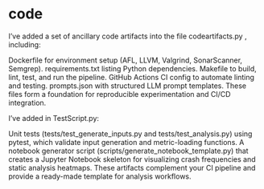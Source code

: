 # code
I’ve added a set of ancillary code artifacts into the file codeartifacts.py , including:

Dockerfile for environment setup (AFL, LLVM, Valgrind, SonarScanner, Semgrep).
requirements.txt listing Python dependencies.
Makefile to build, lint, test, and run the pipeline.
GitHub Actions CI config to automate linting and testing.
prompts.json with structured LLM prompt templates.
These files form a foundation for reproducible experimentation and CI/CD integration.

I’ve added in TestScript.py:

Unit tests (tests/test_generate_inputs.py and tests/test_analysis.py) using pytest, which validate input generation and metric-loading functions.
A notebook generator script (scripts/generate_notebook_template.py) that creates a Jupyter Notebook skeleton for visualizing crash frequencies and static analysis heatmaps.
These artifacts complement your CI pipeline and provide a ready-made template for analysis workflows. 

